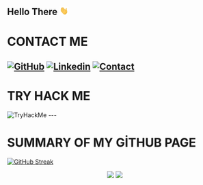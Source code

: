 <h2> Hello There <img src="https://raw.githubusercontent.com/ABSphreak/ABSphreak/master/gifs/Hi.gif" height="20px"></h2>


# CONTACT ME

[![GitHub](https://img.shields.io/badge/SUPPORT%20AT-GITHUB-blue?style=for-the-badge&logo=github)](https://github.com/yildizzeynep)
[![Linkedin](https://img.shields.io/badge/linkedin-%230077B5.svg?&style=for-the-badge&logo=linkedin&logoColor=white)](https://www.linkedin.com/in/zeynep-yildiz-zy/)
[![Contact](https://img.shields.io/badge/CONTACT-GMAIL-yellow?style=for-the-badge&logo=gmail&logoColor=white)](mailto:yildizzeynep729@gmail.com)
---

# TRY HACK ME
<img src="https://tryhackme-badges.s3.amazonaws.com/yildizze.png" alt="TryHackMe">
---

# SUMMARY OF MY GİTHUB PAGE

[![GitHub Streak](http://github-readme-streak-stats.herokuapp.com?user=yildizzeynep&theme=dark&background=000000)](https://git.io/streak-stats)
<p align="center">
 <img href="https://github.com/yildizzeynep" src="https://github-readme-stats.vercel.app/api?username=yildizzeynep&show_icons=true&count_private=true&theme=default&include_all_commits=true" height="150">   
<img href="https://github.com/yildizzeynep" src="https://github-readme-stats.vercel.app/api/top-langs/?username=yildizzeynep&layout=compact&theme=default&langs_count=6&hide=html,css" height="150">
</p>
 







<!--
**yildizzeynep/yildizzeynep** is a ✨ _special_ ✨ repository because its `README.md` (this file) appears on your GitHub profile.

Here are some ideas to get you started:

- 🔭 I’m currently working on ...
- 🌱 I’m currently learning ...
- 👯 I’m looking to collaborate on ...
- 🤔 I’m looking for help with ...
- 💬 Ask me about ...
- 📫 How to reach me: ...
- 😄 Pronouns: ...
- ⚡ Fun fact: ...
-->
